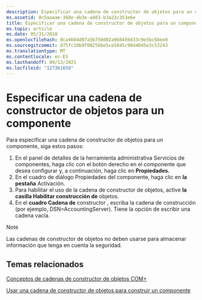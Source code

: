 ```yaml
---
description: Especificar una cadena de constructor de objetos para un componente
ms.assetid: 0c5aaaae-368e-4b3e-a483-b3a23c353e6e
title: Especificar una cadena de constructor de objetos para un componente
ms.topic: article
ms.date: 05/31/2018
ms.openlocfilehash: 0ca4604d07a5b750d02a968456d33c9e5bc6bee8
ms.sourcegitcommit: d75fc10b9f0825bbe5ce5045c90d4045e3c53243
ms.translationtype: MT
ms.contentlocale: es-ES
ms.lasthandoff: 09/13/2021
ms.locfileid: "127361658"
---
```

# <a name="specifying-an-object-constructor-string-for-a-component"></a>Especificar una cadena de constructor de objetos para un componente

Para especificar una cadena de constructor de objetos para un componente, siga estos pasos:

1.  En el panel de detalles de la herramienta administrativa Servicios de componentes, haga clic con el botón derecho en el componente que desea configurar y, a continuación, haga clic en **Propiedades.**
2.  En el cuadro de diálogo Propiedades del componente, haga clic en **la pestaña** Activación.
3.  Para habilitar el uso de la cadena de constructor de objetos, active **la casilla Habilitar construcción de** objetos.
4.  En el **cuadro Cadena de** constructor , escriba la cadena de construcción (por ejemplo, DSN=AccountingServer). Tiene la opción de escribir una cadena vacía.

> [!Note]  
> Las cadenas de constructor de objetos no deben usarse para almacenar información que tenga en cuenta la seguridad.

 

## <a name="related-topics"></a>Temas relacionados

<dl> <dt>

[Conceptos de cadenas de constructor de objetos COM+](com--object-constructor-strings-concepts.md)
</dt> <dt>

[Usar una cadena de constructor de objetos para construir un componente](using-an-object-constructor-string-to-construct-a-component.md)
</dt> </dl>

 

 



